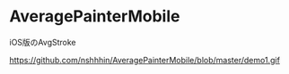 # AveragePainterMobile
iOS版のAvgStroke

https://github.com/nshhhin/AveragePainterMobile/blob/master/demo1.gif
